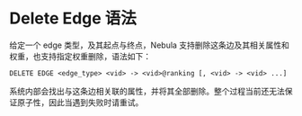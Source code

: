 # Delete Edge 语法

给定一个 edge 类型，及其起点与终点，Nebula 支持删除这条边及其相关属性和权重，也支持指定权重删除，语法如下：

```ngql
DELETE EDGE <edge_type> <vid> -> <vid>@ranking [, <vid> -> <vid> ...]
```

系统内部会找出与这条边相关联的属性，并将其全部删除。整个过程当前还无法保证原子性，因此当遇到失败时请重试。
